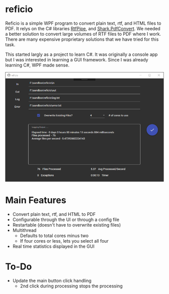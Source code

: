 # reficio

Reficio is a simple WPF program to convert plain text, rtf, and HTML files to PDF. It relys on the C# libraries [RtfPipe](https://github.com/erdomke/RtfPipe), and [Shark.PdfConvert](https://github.com/cp79shark/Shark.PdfConvert). We needed a better solution to convert large volumes of RTF files to PDF where I work. There are many expensive proprietary solutions that we have tried for this task.

This started largly as a project to learn C#. It was originally a console app but I was interested in learning a GUI framework. Since I was already learning C#, WPF made sense.

![Reficio](https://github.com/schemie/reficio/blob/master/reficio_01.png)

# Main Features

* Convert plain text, rtf, and HTML to PDF
* Configurable through the UI or through a config file
* Restartable (doesn't have to overwrite existing files)
* Multithread
  * Defaults to total cores minus two
  * If four cores or less, lets you select all four
* Real time statistics displayed in the GUI

# To-Do

* Update the main button click handling
   * 2nd click during processing stops the processing


